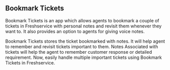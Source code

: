 ## Bookmark Tickets

Bookmark Tickets is an app which allows agents to bookmark a couple of tickets in Freshservice with personal notes and revisit them whenever they want to. 
It also provides an option to agents for giving voice notes.

Bookmark Tickets stores the ticket bookmarked with notes. It will help agent to remember and revisit tickets important to them. Notes Associated with tickets will help the agent to remember customer response or detailed requirement.
Now, easily handle multiple important tickets using Bookmark Tickets in Freshservice.
